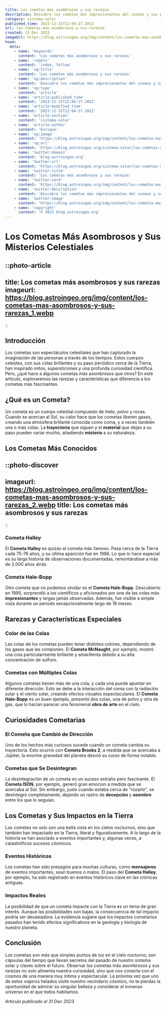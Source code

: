 ```yaml
---
title: Los cometas más asombrosos y sus rarezas
description: Descubre los cometas más impresionantes del cosmos y sus peculiaridades. Explora sus trayectorias, orígenes y los secretos que esconden en el espacio.
category: sistema-solar
published_time: 2023-12-31T12:04:27.201Z
url: los-cometas-mas-asombrosos-y-sus-rarezas
created: 31 Dec 2023
imageUrl: https://blog.astroingeo.org/img/content/los-cometas-mas-asombrosos-y-sus-rarezas_1.webp
head:
  meta:
    - name: 'keywords'
      content: 'Los cometas más asombrosos y sus rarezas'
    - name: 'robots'
      content: 'index, follow'
    - name: 'og:title'
      content: 'Los cometas más asombrosos y sus rarezas'
    - name: 'og:description'
      content: 'Descubre los cometas más impresionantes del cosmos y sus peculiaridades. Explora sus trayectorias, orígenes y los secretos que esconden en el espacio.'
    - name: 'og:type'
      content: 'article'
    - name: 'article:published_time'
      content: '2023-12-31T12:04:27.201Z'
    - name: 'article:modified_time'
      content: '2023-12-31T12:04:27.201Z'
    - name: 'article:section'
      content: 'sistema-solar'
    - name: 'article:author'
      content: 'Enrique'
    - name: 'og:image'
      content: 'https://blog.astroingeo.org/img/content/los-cometas-mas-asombrosos-y-sus-rarezas_1.webp'
    - name: 'og:url'
      content: 'https://blog.astroingeo.org/sistema-solar/los-cometas-mas-asombrosos-y-sus-rarezas'
    - name: 'twitter:domain'
      content: 'blog.astroingeo.org'
    - name: 'twitter:url'
      content: 'https://blog.astroingeo.org/sistema-solar/los-cometas-mas-asombrosos-y-sus-rarezas'
    - name: 'twitter:title'
      content: 'Los cometas más asombrosos y sus rarezas'
    - name: 'twitter:card'
      content: 'https://blog.astroingeo.org/img/content/los-cometas-mas-asombrosos-y-sus-rarezas_1.webp'
    - name: 'twitter:description'
      content: 'Descubre los cometas más impresionantes del cosmos y sus peculiaridades. Explora sus trayectorias, orígenes y los secretos que esconden en el espacio.'
    - name: 'twitter:image'
      content: 'https://blog.astroingeo.org/img/content/los-cometas-mas-asombrosos-y-sus-rarezas_1.webp'
    - name: 'copyright'
      content: '© 2023 blog.astroingeo.org'
---
```

# Los Cometas Más Asombrosos y Sus Misterios Celestiales

::photo-article
---
title: Los cometas más asombrosos y sus rarezas
imageurl: https://blog.astroingeo.org/img/content/los-cometas-mas-asombrosos-y-sus-rarezas_1.webp
---
::

## Introducción

Los cometas son espectáculos celestiales que han capturado la imaginación de las personas a través de los tiempos. Estos cuerpos celestes, con sus colas brillantes y su paso periódico cerca de la Tierra, han inspirado mitos, supersticiones y una profunda curiosidad científica. Pero, ¿qué hace a algunos cometas más asombrosos que otros? En este artículo, exploraremos las rarezas y características que diferencia a los cometas más fascinantes.

## ¿Qué es un Cometa?

Un cometa es un cuerpo celestial compuesto de hielo, polvo y rocas. Cuando se acercan al Sol, su calor hace que los cometas liberen gases, creando una atmósfera brillante conocida como coma, y a veces también una o más colas. La **trayectoria** que siguen y el **material** que dejan a su paso pueden variar mucho, añadiendo **misterio** a su naturaleza.

## Los Cometas Más Conocidos


::photo-discover
---
imageurl: https://blog.astroingeo.org/img/content/los-cometas-mas-asombrosos-y-sus-rarezas_2.webp
title: Los cometas más asombrosos y sus rarezas
---
::

### Cometa Halley

El **Cometa Halley** es quizás el cometa más famoso. Pasa cerca de la Tierra cada 75-76 años, y su última aparición fue en 1986. Lo que lo hace especial es su larga historia de observaciones documentadas, remontándose a más de 2.000 años atrás. 

### Cometa Hale-Bopp

Otro cometa que no podemos olvidar es el **Cometa Hale-Bopp**. Descubierto en 1995, sorprendió a los científicos y aficionados por one de las colas más **impresionantes** y largas jamás observadas. Además, fue visible a simple vista durante un periodo excepcionalmente largo de 18 meses.

## Rarezas y Características Especiales

### Color de las Colas

Las colas de los cometas pueden tener distintos colores, dependiendo de los gases que las componen. El **Cometa McNaught**, por ejemplo, mostró una cola particularmente brillante y amarillenta debido a su alta concentración de sulfuro.

### Cometas con Múltiples Colas

Algunos cometas tienen más de una cola, y cada una puede apuntar en diferente dirección. Esto se debe a la interacción del coma con la radiación solar y el viento solar, creando efectos visuales espectaculares. El **Cometa Hale-Bopp** es un buen ejemplo, presentó dos colas, una de polvo y otra de gas, que lo hacían parecer una fenomenal **obra de arte** en el cielo.

## Curiosidades Cometarias

### El Cometa que Cambió de Dirección

Uno de los hechos más curiosos sucede cuando un cometa cambia su trayectoria. Esto ocurrió con **Cometa Brooks 2**; a medida que se acercaba a Júpiter, la enorme gravedad del planeta desvió su curso de forma notable.

### Cometas que Se Desintegran

La desintegración de un cometa es un suceso extraño pero fascinante. El **Cometa ISON**, por ejemplo, generó gran emocion a medida que se acercaba al Sol. Sin embargo, justo cuando estaba cerca de "rozarlo", se desintegró completamente, dejando un rastro de **decepción** y **asombro** entre los que lo seguían.

## Los Cometas y Sus Impactos en la Tierra

Los cometas no solo son una bella vista en los cielos nocturnos, sino que también han impactado en la Tierra, literal y figurativamente. A lo largo de la historia se han asociado a eventos importantes y, algunas veces, a catastróficos sucesos cósmicos.

### Eventos Históricos

Los cometas han sido presagios para muchas culturas, como **mensajeros** de eventos importantes, sean buenos o malos. El paso del **Cometa Halley**, por ejemplo, ha sido registrado en eventos históricos clave en las crónicas antiguas.

### Impactos Reales

La posibilidad de que un cometa impacte con la Tierra es un tema de gran interés. Aunque las posibilidades son bajas, la consecuencia de tal impacto podría ser devastadora. La evidencia sugiere que los impactos cometarios pasados han tenido efectos significativos en la geología y biología de nuestro planeta.

## Conclusión

Los cometas son más que simples puntos de luz en el cielo nocturno; son cápsulas del tiempo que llevan secretos del pasado de nuestro sistema solar y claves sobre el futuro. Observar los cometas más asombrosos y sus rarezas no solo alimenta nuestra curiosidad, sino que nos conecta con el cosmos de una manera muy íntima y espectacular. La próxima vez que uno de estos viajeros helados visite nuestro vecindario cósmico, no te pierdas la oportunidad de admirar su singular belleza y considerar el inmenso universo en el que todos habitamos.

_Artículo publicado el 31 Dec 2023_